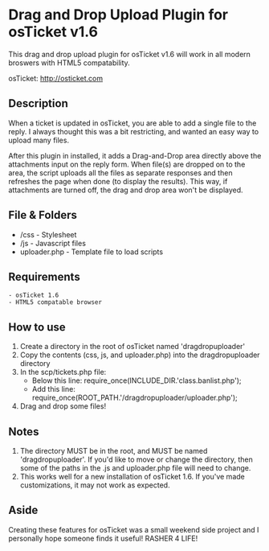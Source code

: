 # Drag and Drop Upload Plugin for osTicket v1.6

This drag and drop upload plugin for osTicket v1.6 will work in all modern broswers with HTML5 compatability.

osTicket: http://osticket.com

## Description

When a ticket is updated in osTicket, you are able to add a single file to the reply. I always thought this was a bit restricting, and wanted an easy way to upload many files. 

After this plugin in installed, it adds a Drag-and-Drop area directly above the attachments input on the reply form. When file(s) are dropped on to the area, the script uploads all the files as separate responses and then refreshes the page when done (to display the results). This way, if attachments are turned off, the drag and drop area won't be displayed.

## File & Folders

 - /css 	-	Stylesheet
 - /js  	-	Javascript files
 - uploader.php -	Template file to load scripts

## Requirements

	- osTicket 1.6
	- HTML5 compatable browser

## How to use

 1. Create a directory in the root of osTicket named 'dragdropuploader'
 2. Copy the contents (css, js, and uploader.php) into the dragdropuploader directory
 3. In the scp/tickets.php file: <br>
 	- Below this line: require_once(INCLUDE_DIR.'class.banlist.php'); <br>
 	- Add this line: require_once(ROOT_PATH.'/dragdropuploader/uploader.php');
 4. Drag and drop some files!	
 
## Notes

 1. The directory MUST be in the root, and MUST be named 'dragdropuploader'. If you'd like to move or change the directory, then some of the paths in the .js and uploader.php file will need to change.
 2. This works well for a new installation of osTicket 1.6. If you've made customizations, it may not work as expected.

## Aside

Creating these features for osTicket was a small weekend side project and I personally hope someone finds it useful! RASHER 4 LIFE!

	
